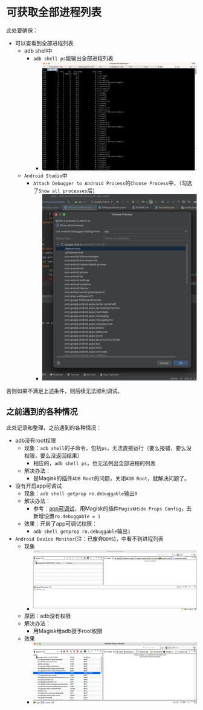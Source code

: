 # 可获取全部进程列表

此处要确保：

* 可以查看到全部进程列表
  * adb shell中
    * `adb shell ps`能输出全部进程列表
      * ![adb_shell_ps_see_all_processes](../../../assets/img/adb_shell_ps_see_all_processes.png)
  * `Android Studio`中
    * `Attach Debugger to Android Process`的`Choose Process`中，（勾选了`Show all processes`后）
      * ![as_show_all_processes_work](../../../assets/img/as_show_all_processes_work.png)

否则如果不满足上述条件，则后续无法顺利调试。

## 之前遇到的各种情况

此处记录和整理，之前遇到的各种情况：

* adb没有root权限
  * 现象：`adb shell`的子命令，包括`ps`，无法直接运行（要么报错，要么没权限，要么没返回结果）
    * 相应的，`adb shell ps`，也无法列出全部进程的列表
  * 解决办法：
    * 是Magisk的插件`ADB Root`的问题，关闭`ADB Root`，就解决问题了。
* 没有开启app可调试
  * 现象：`adb shell getprop ro.debuggable`输出`0`
  * 解决办法：
    * 参考：[app可调试](../../../debug_smali/steps/detail/app_debuggable.md)，用Magisk的插件`MagiskHide Props Config`，去新增设置`ro.debuggable = 1`
  * 效果：开启了app可调试权限：
    * `adb shell getprop ro.debuggable`输出`1`
* `Android Device Monitor`(注：已废弃`DDMS`)，中看不到进程列表
  * 现象
    * ![android_device_monitor_no_process](../../../assets/img/android_device_monitor_no_process.png)
  * 原因：adb没有权限
  * 解决办法：
    * 用Magisk给adb授予root权限
  * 效果
    * ![android_device_monitor_see_processes](../../../assets/img/android_device_monitor_see_processes.png)
